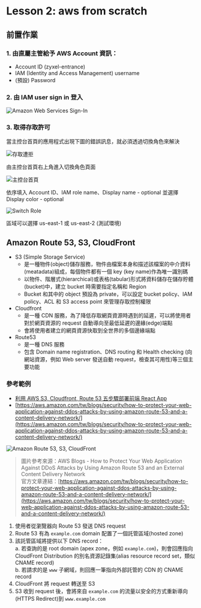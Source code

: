 # Lesson 2: aws from scratch

## 前置作業

### 1. 由直屬主管給予 AWS Account 資訊：
   * Account ID (zyxel-entrance)
   * IAM (Identity and Access Management) username
   * (預設) Password
### 2. 由 IAM user sign in 登入
![Amazon Web Services Sign-In](https://github.com/user-attachments/assets/0cab011a-fec3-4c08-9322-28d1a932f61c)

### 3. 取得存取許可

當主控台首頁的應用程式出現下圖的錯誤訊息，就必須透過切換角色來解決

![存取遭拒](https://github.com/user-attachments/assets/8b691c2b-ee48-4a92-a670-03c72669a2cd)

由主控台首頁右上角進入切換角色頁面

![主控台首頁](https://github.com/user-attachments/assets/c586aa0e-4a8b-4cb9-9d2e-8c879f0fb3a6)

依序填入 Account ID、IAM role name、Display name - optional 並選擇 Display color - optional

![Switch Role](https://github.com/user-attachments/assets/f300a43d-aec9-4454-9ded-ac371dcb2258)

區域可以選擇 us-east-1 或 us-east-2 (測試環境)

## Amazon Route 53, S3, CloudFront

* S3 (Simple Storage Service)
  * 是一種物件(object)儲存服務，物件由檔案本身和描述該檔案的中介資料(meatadata)組成，每個物件都有一個 key (key name)作為唯一識別碼
  * 以物件、階層式(hierarchical)或表格(tabular)形式將資料儲存在儲存貯體(bucket)中，建立 bucket 時需要指定名稱和 Region
  * Bucket 和其中的 object 預設為 private，可以設定 bucket policy、IAM policy、ACL 和 S3 access point 來管理存取控制權限
* Cloudfront
  * 是一種 CDN 服務，為了降低存取網頁資源時遇到的延遲，可以將使用者對於網頁資源的 request 自動導向至最低延遲的邊緣(edge)端點
  * 會將使用者建立的網頁資源快取到全世界的多個邊緣端點
* Route53
  * 是一種 DNS 服務
  * 包含 Domain name registration、DNS routing 和 Health checking (向網站資源，例如 Web server 發送自動 request，檢查其可用性)等三個主要功能

### 參考範例

* [利用 AWS S3, Cloudfront, Route 53 五步驟部署前端 React App](https://malik11217.medium.com/%E5%88%A9%E7%94%A8-aws-s3-cloudfront-route-53-%E9%83%A8%E7%BD%B2-react-%E5%89%8D%E7%AB%AF%E6%87%89%E7%94%A8%E7%A8%8B%E5%BC%8F-d9475b8ea971)
* [https://aws.amazon.com/tw/blogs/security/how-to-protect-your-web-application-against-ddos-attacks-by-using-amazon-route-53-and-a-content-delivery-network/](https://aws.amazon.com/tw/blogs/security/how-to-protect-your-web-application-against-ddos-attacks-by-using-amazon-route-53-and-a-content-delivery-network/)

![Amazon Route 53, S3, CloudFront](https://github.com/user-attachments/assets/a9d56f42-0008-4c31-a927-3eb79ab84937)
> 圖片參考來源：AWS Blogs - How to Protect Your Web Application Against DDoS Attacks by Using Amazon Route 53 and an External Content Delivery Network  
> 官方文章連結：[https://aws.amazon.com/tw/blogs/security/how-to-protect-your-web-application-against-ddos-attacks-by-using-amazon-route-53-and-a-content-delivery-network/](https://aws.amazon.com/tw/blogs/security/how-to-protect-your-web-application-against-ddos-attacks-by-using-amazon-route-53-and-a-content-delivery-network/)

1. 使用者從瀏覽器向 Route 53 發送 DNS request  
2. Route 53 有為 `example.com` domain 配置了一個託管區域(hosted zone)  
3. 該託管區域將提供以下 DNS record：  
   a. 若查詢的是 root domain (apex zone，例如 `example.com`)，則會回應指向 CloudFront Distribution 的別名資源記錄集(alias resource record set，類似 CNAME record)  
   b. 若請求的是 `www` 子網域，則回應一筆指向外部託管的 CDN 的 CNAME record  
4. CloudFront 將 request 轉送至 S3  
5. S3 收到 request 後，會將來自 `example.com` 的流量以安全的方式重新導向(HTTPS Redirect)到 `www.example.com`  
